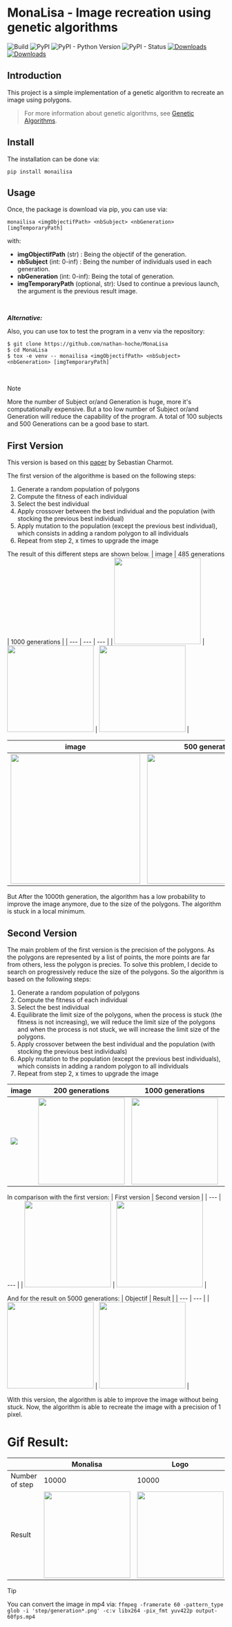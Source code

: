 # MonaLisa - Image recreation using genetic algorithms

![Build](https://github.com/nathan-hoche/MonaLisa/actions/workflows/main.yml/badge.svg)
![PyPI](https://img.shields.io/pypi/v/monailisa.svg)
![PyPI - Python Version](https://img.shields.io/pypi/pyversions/monailisa.svg)
![PyPI - Status](https://img.shields.io/pypi/status/monailisa.svg)
[![Downloads](https://pepy.tech/badge/monailisa)](https://pepy.tech/project/monailisa)
[![Downloads](https://pepy.tech/badge/monailisa/month)](https://pepy.tech/project/monailisa/month)

## Introduction

This project is a simple implementation of a genetic algorithm to recreate an image using polygons.

> For more information about genetic algorithms, see [Genetic Algorithms](https://en.wikipedia.org/wiki/Genetic_algorithm).

## Install

The installation can be done via:

```
pip install monailisa
```

## Usage

Once, the package is download via pip, you can use via:

```
monailisa <imgObjectifPath> <nbSubject> <nbGeneration> [imgTemporaryPath]
```

with:
- **imgObjectifPath** (str) : Being the objectif of the generation.
- **nbSubject** (int: 0-inf) : Being the number of individuals used in each generation.
- **nbGeneration** (int: 0-inf): Being the total of generation.
- **imgTemporaryPath** (optional, str): Used to continue a previous launch, the argument is the previous result image.

<br>

***Alternative:***

Also, you can use tox to test the program in a venv via the repository:
```
$ git clone https://github.com/nathan-hoche/MonaLisa
$ cd MonaLisa
$ tox -e venv -- monailisa <imgObjectifPath> <nbSubject> <nbGeneration> [imgTemporaryPath]
```

<br>

> [!NOTE]
> More the number of Subject or/and Generation is huge, more it's computationally expensive. But a too low number of Subject or/and Generation will reduce the capability of the program. A total of 100 subjects and 500 Generations can be a good base to start.

## First Version
This version is based on this [paper](https://medium.com/@sebastian.y.charmot/genetic-algorithm-for-image-recreation-4ca546454aaa) by Sebastian Charmot.

The first version of the algorithme is based on the following steps:
1. Generate a random population of polygons
2. Compute the fitness of each individual
3. Select the best individual
4. Apply crossover between the best individual and the population (with stocking the previous best individual)
5. Apply mutation to the population (except the previous best individual), which consists in adding a random polygon to all individuals
6. Repeat from step 2, x times to upgrade the image

The result of this different steps are shown below.
| image | 485 generations | 1000 generations |
| --- | --- | --- |
| <img src="https://raw.githubusercontent.com/nathan-hoche/MonaLisa/refs/heads/main/img/mona-lisa/mona.png" width="200"/> | <img src="https://raw.githubusercontent.com/nathan-hoche/MonaLisa/refs/heads/main/img/mona-lisa/generation485.png" width="200"/> | <img src="https://raw.githubusercontent.com/nathan-hoche/MonaLisa/refs/heads/main/img/mona-lisa/mona-lisa-1220.png" width="200"/> |

| image | 500 generations |
| --- | --- |
| <img src="https://raw.githubusercontent.com/nathan-hoche/MonaLisa/refs/heads/main/img/nuit-etoilee/nuit-etoilee.png" width="300"/> | <img src="https://raw.githubusercontent.com/nathan-hoche/MonaLisa/refs/heads/main/img/nuit-etoilee/nuit-etoilee-500.png" width="300"/>

But After the 1000th generation, the algorithm has a low probability to improve the image anymore, due to the size of the polygons. The algorithm is stuck in a local minimum.

## Second Version

The main problem of the first version is the precision of the polygons. As the polygons are represented by a list of points, the more points are far from others, less the polygon is precies. To solve this problem, I decide to search on progressively reduce the size of the polygons. So the algorithm is based on the following steps:
1. Generate a random population of polygons
2. Compute the fitness of each individual
3. Select the best individual
4. Equilibrate the limit size of the polygons, when the process is stuck (the fitness is not increasing), we will reduce the limit size of the polygons and when the process is not stuck, we will increase the limit size of the polygons.
5. Apply crossover between the best individual and the population (with stocking the previous best individuals)
6. Apply mutation to the population (except the previous best individuals), which consists in adding a random polygon to all individuals
7. Repeat from step 2, x times to upgrade the image

| image | 200 generations | 1000 generations | 2000 generations | 3000 generations | 4000 generations | 5000 generations |
| --- | --- | --- | --- | --- | --- | --- |
| <img src="https://raw.githubusercontent.com/nathan-hoche/MonaLisa/refs/heads/main/img/logo/logo.png"/> | <img src="https://raw.githubusercontent.com/nathan-hoche/MonaLisa/refs/heads/main/img/logo/res2-200.png" width="200"/> | <img src="https://raw.githubusercontent.com/nathan-hoche/MonaLisa/refs/heads/main/img/logo/res2-1000.png" width="200"/> |<img src="https://raw.githubusercontent.com/nathan-hoche/MonaLisa/refs/heads/main/img/logo/res2-2000.png" width="200"/> | <img src="https://raw.githubusercontent.com/nathan-hoche/MonaLisa/refs/heads/main/img/logo/res2-3000.png" width="200"/> | <img src="https://raw.githubusercontent.com/nathan-hoche/MonaLisa/refs/heads/main/img/logo/res2-4000.png" width="200"/> | <img src="https://raw.githubusercontent.com/nathan-hoche/MonaLisa/refs/heads/main/img/logo/res2-5000.png" width="200"/> |

In comparison with the first version:
| First version | Second version |
| --- | --- |
| <img src="https://raw.githubusercontent.com/nathan-hoche/MonaLisa/refs/heads/main/img/logo/logo-1000.png" width="200"/> | <img src="https://raw.githubusercontent.com/nathan-hoche/MonaLisa/refs/heads/main/img/logo/res2-1000.png" width="200"/> |

And for the result on 5000 generations:
| Objectif | Result |
| --- | --- |
| <img src="https://raw.githubusercontent.com/nathan-hoche/MonaLisa/refs/heads/main/img/logo/logo.png" width="200"/> | <img src="https://raw.githubusercontent.com/nathan-hoche/MonaLisa/refs/heads/main/img/logo/res2-5000.png" width="200"/> |

With this version, the algorithm is able to improve the image without being stuck. Now, the algorithm is able to recreate the image with a precision of 1 pixel.

# Gif Result:

| | Monalisa | Logo |
|-|----------|------|
|Number of step|10000|10000|
|Result|<img src="https://raw.githubusercontent.com/nathan-hoche/MonaLisa/refs/heads/main/gif/mona-60fps.gif" width="200"/>|<img src="https://raw.githubusercontent.com/nathan-hoche/MonaLisa/refs/heads/main/gif/logo-60fps.gif" width="200"/>|


> [!TIP]
> You can convert the image in mp4 via: `ffmpeg -framerate 60 -pattern_type glob -i 'step/generation*.png' -c:v libx264 -pix_fmt yuv422p output-60fps.mp4`
